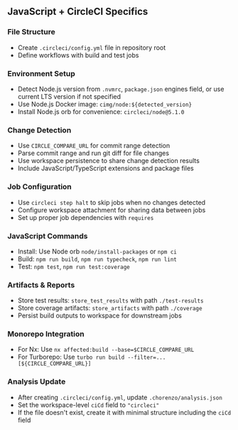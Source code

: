 ## JavaScript + CircleCI Specifics

### File Structure
- Create `.circleci/config.yml` file in repository root
- Define workflows with build and test jobs

### Environment Setup
- Detect Node.js version from `.nvmrc`, `package.json` engines field, or use current LTS version if not specified
- Use Node.js Docker image: `cimg/node:${detected_version}`
- Install Node.js orb for convenience: `circleci/node@5.1.0`

### Change Detection
- Use `CIRCLE_COMPARE_URL` for commit range detection
- Parse commit range and run git diff for file changes
- Use workspace persistence to share change detection results
- Include JavaScript/TypeScript extensions and package files

### Job Configuration
- Use `circleci step halt` to skip jobs when no changes detected
- Configure workspace attachment for sharing data between jobs
- Set up proper job dependencies with `requires`

### JavaScript Commands
- Install: Use Node orb `node/install-packages` or `npm ci`
- Build: `npm run build`, `npm run typecheck`, `npm run lint`
- Test: `npm test`, `npm run test:coverage`

### Artifacts & Reports
- Store test results: `store_test_results` with path `./test-results`
- Store coverage artifacts: `store_artifacts` with path `./coverage`
- Persist build outputs to workspace for downstream jobs

### Monorepo Integration
- For Nx: Use `nx affected:build --base=$CIRCLE_COMPARE_URL`
- For Turborepo: Use `turbo run build --filter=...[${CIRCLE_COMPARE_URL}]`

### Analysis Update
- After creating `.circleci/config.yml`, update `.chorenzo/analysis.json`
- Set the workspace-level `ciCd` field to `"circleci"`
- If the file doesn't exist, create it with minimal structure including the `ciCd` field